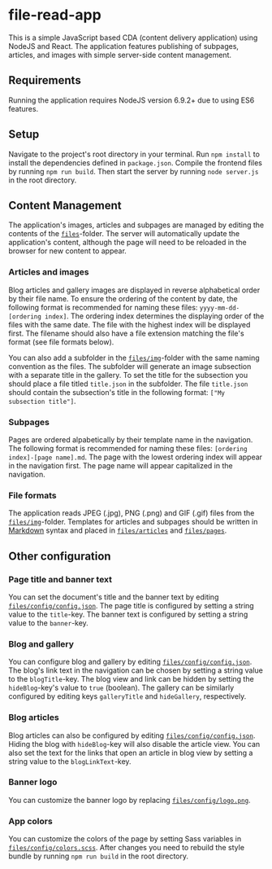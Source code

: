 # file-read-app
This is a simple JavaScript based CDA (content delivery application) using NodeJS and React. The application features publishing of subpages, articles, and images with simple server-side content management.
## Requirements
Running the application requires NodeJS version 6.9.2+ due to using ES6 features.
## Setup
Navigate to the project's root directory in your terminal. Run `npm install` to install the dependencies defined in  `package.json`. Compile the frontend files by running `npm run build`. Then start the server by running `node server.js` in the root directory.
## Content Management
The application's images, articles and subpages are managed by editing the contents of the [`files`](files/)-folder. The server will automatically update the application's content, although the page will need to be reloaded in the browser for new content to appear.
### Articles and images
Blog articles and gallery images are displayed in reverse alphabetical order by their file name. To ensure the ordering of the content by date, the following format is recommended for naming these files: `yyyy-mm-dd-[ordering index]`. The ordering index determines the displaying order of the files with the same date. The file with the highest index will be displayed first. The filename should also have a file extension matching the file's format (see file formats below).

You can also add a subfolder in the [`files/img`](files/img/)-folder with the same naming convention as the files. The subfolder will generate an image subsection with a separate title in the gallery. To set the title for the subsection you should place a file titled `title.json` in the subfolder. The file `title.json` should contain the subsection's title in the following format: `["My subsection title"]`.
### Subpages
Pages are ordered alpabetically by their template name in the navigation. The following format is recommended for naming these files: `[ordering index]-[page name].md`. The page with the lowest ordering index will appear in the navigation first. The page name will appear capitalized in the navigation.
### File formats
The application reads JPEG (.jpg), PNG (.png) and GIF (.gif) files from the [`files/img`](files/img/)-folder. Templates for articles and subpages should be written in [Markdown](https://guides.github.com/features/mastering-markdown/) syntax and placed in [`files/articles`](files/articles/) and [`files/pages`](files/pages/).
## Other configuration
### Page title and banner text
You can set the document's title and the banner text by editing [`files/config/config.json`](files/config/config.json). The page title is configured by setting a string value to the `title`-key. The banner text is configured by setting a string value to the `banner`-key.
### Blog and gallery
You can configure blog and gallery by editing [`files/config/config.json`](files/config/config.json). The blog's link text in the navigation can be chosen by setting a string value to the `blogTitle`-key. The blog view and link can be hidden by setting the `hideBlog`-key's value to `true` (boolean). The gallery can be similarly configured by editing keys `galleryTitle` and `hideGallery`, respectively.
### Blog articles
Blog articles can also be configured by editing [`files/config/config.json`](files/config/config.json). Hiding the blog with `hideBlog`-key will also disable the article view. You can also set the text for the links that open an article in blog view by setting a string value to the `blogLinkText`-key.
### Banner logo
You can customize the banner logo by replacing [`files/config/logo.png`](files/config/logo.png/).
### App colors
You can customize the colors of the page by setting Sass variables in [`files/config/colors.scss`](files/config/colors.scss). After changes you need to rebuild the style bundle by running `npm run build` in the root directory.
